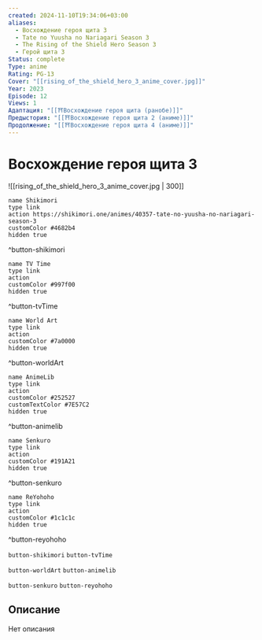 ```yaml
---
created: 2024-11-10T19:34:06+03:00
aliases:
  - Восхождение героя щита 3
  - Tate no Yuusha no Nariagari Season 3
  - The Rising of the Shield Hero Season 3
  - Герой щита 3
Status: complete
Type: anime
Rating: PG-13
Cover: "[[rising_of_the_shield_hero_3_anime_cover.jpg]]"
Year: 2023
Episode: 12
Views: 1
Адаптация: "[[⛩️Восхождение героя щита (ранобе)]]"
Предыстория: "[[⛩️Восхождение героя щита 2 (аниме)]]"
Продолжение: "[[⛩️Восхождение героя щита 4 (аниме)]]"
---
```


# Восхождение героя щита 3

![[rising_of_the_shield_hero_3_anime_cover.jpg | 300]]

```button
name Shikimori
type link
action https://shikimori.one/animes/40357-tate-no-yuusha-no-nariagari-season-3
customColor #4682b4
hidden true
```
^button-shikimori

```button
name TV Time
type link
action 
customColor #997f00
hidden true
```
^button-tvTime

```button
name World Art
type link
action 
customColor #7a0000
hidden true
```
^button-worldArt

```button
name AnimeLib
type link
action 
customColor #252527
customTextColor #7E57C2
hidden true
```
^button-animelib

```button
name Senkuro
type link
action 
customColor #191A21
hidden true
```
^button-senkuro

```button
name ReYohoho
type link
action 
customColor #1c1c1c
hidden true
```
^button-reyohoho



`button-shikimori` `button-tvTime`

`button-worldArt` `button-animelib`

`button-senkuro` `button-reyohoho`



## Описание

Нет описания
